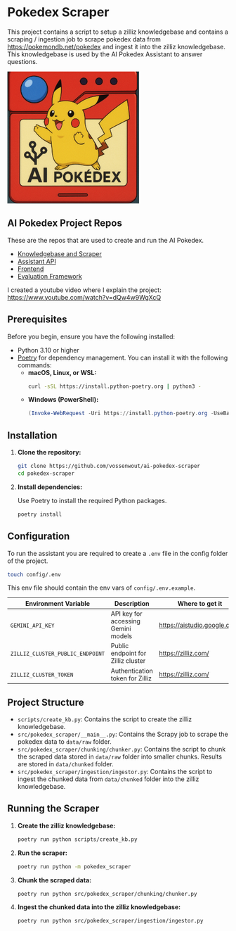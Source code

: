 # Pokedex Scraper

This project contains a script to setup a zilliz knowledgebase and contains a scraping / ingestion job to scrape pokedex data from https://pokemondb.net/pokedex and ingest it into the zilliz knowledgebase. This knowledgebase is used by the AI Pokedex Assistant to answer questions.

<img src="assets/banner.png" alt="Pokedex Frontend Screenshot" width="300"/>

## AI Pokedex Project Repos

These are the repos that are used to create and run the AI Pokedex.

- [Knowledgebase and Scraper](https://github.com/vossenwout/ai-pokedex-scraper)
- [Assistant API](https://github.com/vossenwout/ai-pokedex-assistant-api)
- [Frontend](https://github.com/vossenwout/ai-pokedex-frontend)
- [Evaluation Framework](https://github.com/vossenwout/ai-pokedex-rag-evaluation)

I created a youtube video where I explain the project: https://www.youtube.com/watch?v=dQw4w9WgXcQ

## Prerequisites

Before you begin, ensure you have the following installed:

- Python 3.10 or higher
- [Poetry](https://python-poetry.org/docs/#installation) for dependency management. You can install it with the following commands:
  - **macOS, Linux, or WSL:**
    ```bash
    curl -sSL https://install.python-poetry.org | python3 -
    ```
  - **Windows (PowerShell):**
    ```powershell
    (Invoke-WebRequest -Uri https://install.python-poetry.org -UseBasicParsing).Content | py -
    ```

## Installation

1.  **Clone the repository:**

    ```bash
    git clone https://github.com/vossenwout/ai-pokedex-scraper
    cd pokedex-scraper
    ```

2.  **Install dependencies:**

    Use Poetry to install the required Python packages.

    ```bash
    poetry install
    ```

## Configuration

To run the assistant you are required to create a `.env` file in the config folder of the project.

```bash
touch config/.env
```

This env file should contain the env vars of `config/.env.example`.

| Environment Variable             | Description                         | Where to get it              |
| -------------------------------- | ----------------------------------- | ---------------------------- |
| `GEMINI_API_KEY`                 | API key for accessing Gemini models | https://aistudio.google.com/ |
| `ZILLIZ_CLUSTER_PUBLIC_ENDPOINT` | Public endpoint for Zilliz cluster  | https://zilliz.com/          |
| `ZILLIZ_CLUSTER_TOKEN`           | Authentication token for Zilliz     | https://zilliz.com/          |

## Project Structure

- `scripts/create_kb.py`: Contains the script to create the zilliz knowledgebase.
- `src/pokedex_scraper/__main__.py`: Contains the Scrapy job to scrape the pokedex data to `data/raw` folder.
- `src/pokedex_scraper/chunking/chunker.py`: Contains the script to chunk the scraped data stored in `data/raw` folder into smaller chunks. Results are stored in `data/chunked` folder.
- `src/pokedex_scraper/ingestion/ingestor.py`: Contains the script to ingest the chunked data from `data/chunked` folder into the zilliz knowledgebase.

## Running the Scraper

1. **Create the zilliz knowledgebase:**

   ```bash
   poetry run python scripts/create_kb.py
   ```

2. **Run the scraper:**

   ```bash
   poetry run python -m pokedex_scraper
   ```

3. **Chunk the scraped data:**

   ```bash
   poetry run python src/pokedex_scraper/chunking/chunker.py
   ```

4. **Ingest the chunked data into the zilliz knowledgebase:**

   ```bash
   poetry run python src/pokedex_scraper/ingestion/ingestor.py
   ```
